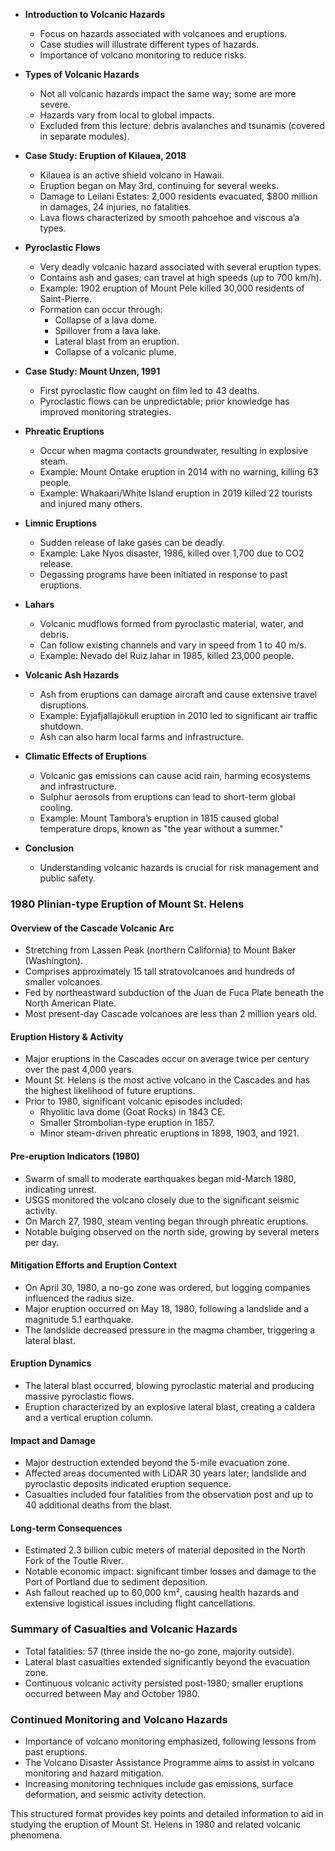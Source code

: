 - **Introduction to Volcanic Hazards**
  - Focus on hazards associated with volcanoes and eruptions.
  - Case studies will illustrate different types of hazards.
  - Importance of volcano monitoring to reduce risks.

- **Types of Volcanic Hazards**
  - Not all volcanic hazards impact the same way; some are more severe.
  - Hazards vary from local to global impacts.
  - Excluded from this lecture: debris avalanches and tsunamis (covered in separate modules).

- **Case Study: Eruption of Kilauea, 2018**
  - Kilauea is an active shield volcano in Hawaii.
  - Eruption began on May 3rd, continuing for several weeks.
  - Damage to Leilani Estates: 2,000 residents evacuated, $800 million in damages, 24 injuries, no fatalities.
  - Lava flows characterized by smooth pahoehoe and viscous a’a types.

- **Pyroclastic Flows**
  - Very deadly volcanic hazard associated with several eruption types.
  - Contains ash and gases; can travel at high speeds (up to 700 km/h).
  - Example: 1902 eruption of Mount Pele killed 30,000 residents of Saint-Pierre.
  - Formation can occur through:
    - Collapse of a lava dome.
    - Spillover from a lava lake.
    - Lateral blast from an eruption.
    - Collapse of a volcanic plume.

- **Case Study: Mount Unzen, 1991**
  - First pyroclastic flow caught on film led to 43 deaths.
  - Pyroclastic flows can be unpredictable; prior knowledge has improved monitoring strategies.

- **Phreatic Eruptions**
  - Occur when magma contacts groundwater, resulting in explosive steam.
  - Example: Mount Ontake eruption in 2014 with no warning, killing 63 people.
  - Example: Whakaari/White Island eruption in 2019 killed 22 tourists and injured many others.

- **Limnic Eruptions**
  - Sudden release of lake gases can be deadly.
  - Example: Lake Nyos disaster, 1986, killed over 1,700 due to CO2 release.
  - Degassing programs have been initiated in response to past eruptions.
  
- **Lahars**
  - Volcanic mudflows formed from pyroclastic material, water, and debris.
  - Can follow existing channels and vary in speed from 1 to 40 m/s.
  - Example: Nevado del Ruiz lahar in 1985, killed 23,000 people.

- **Volcanic Ash Hazards**
  - Ash from eruptions can damage aircraft and cause extensive travel disruptions.
  - Example: Eyjafjallajökull eruption in 2010 led to significant air traffic shutdown.
  - Ash can also harm local farms and infrastructure.

- **Climatic Effects of Eruptions**
  - Volcanic gas emissions can cause acid rain, harming ecosystems and infrastructure.
  - Sulphur aerosols from eruptions can lead to short-term global cooling.
  - Example: Mount Tambora’s eruption in 1815 caused global temperature drops, known as "the year without a summer."

- **Conclusion**
  - Understanding volcanic hazards is crucial for risk management and public safety.

### 1980 Plinian-type Eruption of Mount St. Helens

#### Overview of the Cascade Volcanic Arc
- Stretching from Lassen Peak (northern California) to Mount Baker (Washington).
- Comprises approximately 15 tall stratovolcanoes and hundreds of smaller volcanoes.
- Fed by northeastward subduction of the Juan de Fuca Plate beneath the North American Plate.
- Most present-day Cascade volcanoes are less than 2 million years old.

#### Eruption History & Activity
- Major eruptions in the Cascades occur on average twice per century over the past 4,000 years.
- Mount St. Helens is the most active volcano in the Cascades and has the highest likelihood of future eruptions.
- Prior to 1980, significant volcanic episodes included:
  - Rhyolitic lava dome (Goat Rocks) in 1843 CE.
  - Smaller Strombolian-type eruption in 1857.
  - Minor steam-driven phreatic eruptions in 1898, 1903, and 1921.

#### Pre-eruption Indicators (1980)
- Swarm of small to moderate earthquakes began mid-March 1980, indicating unrest.
- USGS monitored the volcano closely due to the significant seismic activity.
- On March 27, 1980, steam venting began through phreatic eruptions.
- Notable bulging observed on the north side, growing by several meters per day.

#### Mitigation Efforts and Eruption Context
- On April 30, 1980, a no-go zone was ordered, but logging companies influenced the radius size.
- Major eruption occurred on May 18, 1980, following a landslide and a magnitude 5.1 earthquake.
- The landslide decreased pressure in the magma chamber, triggering a lateral blast.

#### Eruption Dynamics
- The lateral blast occurred, blowing pyroclastic material and producing massive pyroclastic flows.
- Eruption characterized by an explosive lateral blast, creating a caldera and a vertical eruption column.

#### Impact and Damage
- Major destruction extended beyond the 5-mile evacuation zone.
- Affected areas documented with LiDAR 30 years later; landslide and pyroclastic deposits indicated eruption sequence.
- Casualties included four fatalities from the observation post and up to 40 additional deaths from the blast.

#### Long-term Consequences
- Estimated 2.3 billion cubic meters of material deposited in the North Fork of the Toutle River.
- Notable economic impact: significant timber losses and damage to the Port of Portland due to sediment deposition.
- Ash fallout reached up to 60,000 km², causing health hazards and extensive logistical issues including flight cancellations.

### Summary of Casualties and Volcanic Hazards
- Total fatalities: 57 (three inside the no-go zone, majority outside).
- Lateral blast casualties extended significantly beyond the evacuation zone.
- Continuous volcanic activity persisted post-1980; smaller eruptions occurred between May and October 1980.

### Continued Monitoring and Volcano Hazards
- Importance of volcano monitoring emphasized, following lessons from past eruptions.
- The Volcano Disaster Assistance Programme aims to assist in volcano monitoring and hazard mitigation.
- Increasing monitoring techniques include gas emissions, surface deformation, and seismic activity detection.

This structured format provides key points and detailed information to aid in studying the eruption of Mount St. Helens in 1980 and related volcanic phenomena.